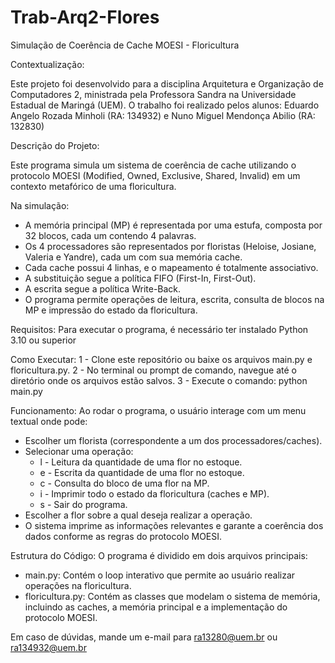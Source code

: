 # Trab-Arq2-Flores
Simulação de Coerência de Cache MOESI - Floricultura

Contextualização:

Este projeto foi desenvolvido para a disciplina Arquitetura e Organização de Computadores 2, ministrada pela Professora Sandra na Universidade Estadual de Maringá (UEM). O trabalho foi realizado pelos alunos: Eduardo Angelo Rozada Minholi (RA: 134932) e Nuno Miguel Mendonça Abilio (RA: 132830)

Descrição do Projeto:

Este programa simula um sistema de coerência de cache utilizando o protocolo MOESI (Modified, Owned, Exclusive, Shared, Invalid) em um contexto metafórico de uma floricultura.

Na simulação:
- A memória principal (MP) é representada por uma estufa, composta por 32 blocos, cada um contendo 4 palavras.
- Os 4 processadores são representados por floristas (Heloise, Josiane, Valeria e Yandre), cada um com sua memória cache.
- Cada cache possui 4 linhas, e o mapeamento é totalmente associativo.
- A substituição segue a política FIFO (First-In, First-Out).
- A escrita segue a política Write-Back.
- O programa permite operações de leitura, escrita, consulta de blocos na MP e impressão do estado da floricultura.

Requisitos: Para executar o programa, é necessário ter instalado Python 3.10 ou superior

Como Executar:
1 - Clone este repositório ou baixe os arquivos main.py e floricultura.py.
2 - No terminal ou prompt de comando, navegue até o diretório onde os arquivos estão salvos.
3 - Execute o comando: python main.py

Funcionamento:
Ao rodar o programa, o usuário interage com um menu textual onde pode:
- Escolher um florista (correspondente a um dos processadores/caches).
- Selecionar uma operação:
    - l - Leitura da quantidade de uma flor no estoque.
    - e - Escrita da quantidade de uma flor no estoque.
    - c - Consulta do bloco de uma flor na MP.
    - i - Imprimir todo o estado da floricultura (caches e MP).
    - s - Sair do programa.
- Escolher a flor sobre a qual deseja realizar a operação.
- O sistema imprime as informações relevantes e garante a coerência dos dados conforme as regras do protocolo MOESI.

Estrutura do Código:
O programa é dividido em dois arquivos principais:
- main.py: Contém o loop interativo que permite ao usuário realizar operações na floricultura.
- floricultura.py: Contém as classes que modelam o sistema de memória, incluindo as caches, a memória principal e a implementação do protocolo MOESI.

Em caso de dúvidas, mande um e-mail para ra13280@uem.br ou ra134932@uem.br